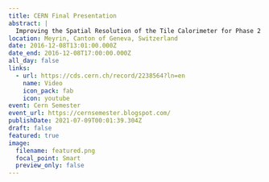 ```yaml
---
title: CERN Final Presentation
abstract: |
  Improving the Spatial Resolution of the Tile Calorimeter for Phase 2 Upgrades
location: Meyrin, Canton of Geneva, Switzerland
date: 2016-12-08T13:01:00.000Z
date_end: 2016-12-08T17:00:00.000Z
all_day: false
links:
  - url: https://cds.cern.ch/record/2238564?ln=en
    name: Video
    icon_pack: fab
    icon: youtube
event: Cern Semester
event_url: https://cernsemester.blogspot.com/
publishDate: 2021-07-09T00:01:39.304Z
draft: false
featured: true
image:
  filename: featured.png
  focal_point: Smart
  preview_only: false
---
```

